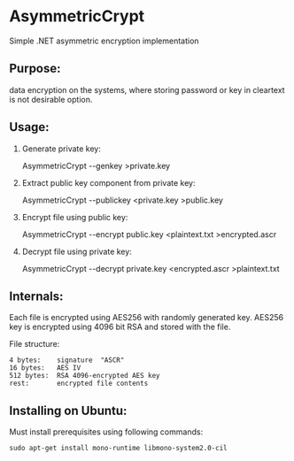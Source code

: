 AsymmetricCrypt
===============

Simple .NET asymmetric encryption implementation

Purpose:
-------------------------

data encryption on the systems, where storing password or key in cleartext is not desirable option.


Usage:
-------------------------

1. Generate private key:

	AsymmetricCrypt --genkey >private.key

2. Extract public key component from private key:

	AsymmetricCrypt --publickey <private.key >public.key

3. Encrypt file using public key:   

	AsymmetricCrypt --encrypt public.key <plaintext.txt >encrypted.ascr
   
4. Decrypt file using private key:

	AsymmetricCrypt --decrypt private.key <encrypted.ascr >plaintext.txt


Internals:
-------------------------

Each file is encrypted using AES256 with randomly generated key. AES256 key is encrypted using 4096
bit RSA and stored with the file.

File structure:

	4 bytes:    signature  "ASCR"
	16 bytes:   AES IV
	512 bytes:  RSA 4096-encrypted AES key
	rest:       encrypted file contents


Installing on Ubuntu:
-------------------------

Must install prerequisites using following commands:

	sudo apt-get install mono-runtime libmono-system2.0-cil

